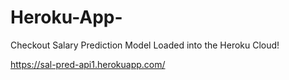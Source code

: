 # Heroku-App-
Checkout Salary Prediction Model Loaded into the Heroku Cloud!

https://sal-pred-api1.herokuapp.com/
